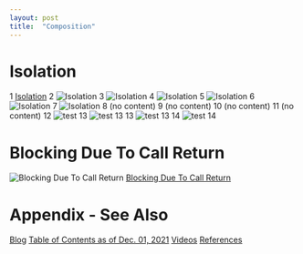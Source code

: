 ```yaml
---
layout: post
title:  "Composition"
---
```

# Isolation
1 [Isolation](isolation.svg)
2 ![Isolation](isolation.svg)
3 ![Isolation](./assets/isolation.svg)
4 ![Isolation](https://github.com/guitarvydas/guitarvydas.github.io/blob/master/assets/isolation.svg)
5 ![Isolation](/docs/assets/isolation.svg)
6 ![Isolation](/docs/assets/isolation.svg)
7 ![Isolation](c.png)
8 (no content)
9 (no content)
10 (no content)
11 (no content)
12 ![test](assets/isolation.svg)
13 ![test 13](assets/d.png)
13 ![test 13](assets/e.svg)
14 ![test 14](/docs/assets/d.png)
# Blocking Due To Call Return
![Blocking Due To Call Return](./Composition-Blocking%20Due%20To%20Call%20Return.svg)
[Blocking Due To Call Return](./Composition-Blocking%20Due%20To%20Call%20Return.svg)
# Appendix - See Also
[Blog](https://guitarvydas.github.io)
[Table of Contents as of Dec. 01, 2021](https://guitarvydas.github.io/2021/12/10/Table-of-Contents-Dec-01-2021.html)
[Videos](https://www.youtube.com/channel/UC2bdO9l84VWGlRdeNy5)
[References](https://guitarvydas.github.io/2021/01/14/References.html)

<script src="https://utteranc.es/client.js" 
        repo="guitarvydas/guitarvydas.github.io" 
        issue-term="pathname" 
        theme="github-light" 
        crossorigin="anonymous" 
        async> 
</script> 
